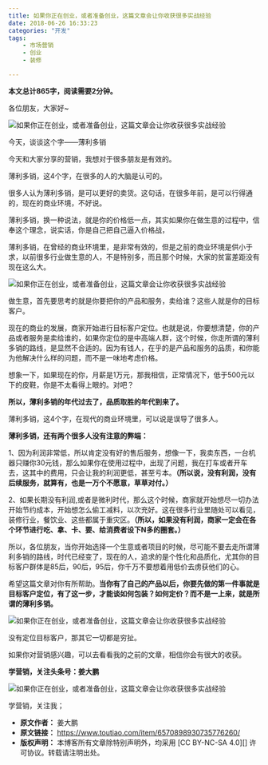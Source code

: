 ```yaml
---
title: 如果你正在创业，或者准备创业，这篇文章会让你收获很多实战经验
date: 2018-06-26 16:33:23
categories: "开发"
tags:
	- 市场营销
	- 创业
	- 装修

---
```


**本文总计865字，阅读需要2分钟。**

各位朋友，大家好~

![如果你正在创业，或者准备创业，这篇文章会让你收获很多实战经验][N6Z6-RAUY-BZEY.jpg]

今天，谈谈这个字——薄利多销

今天和大家分享的营销，我想对于很多朋友是有效的。

薄利多销，这4个字，在很多的人的大脑是认可的。

很多人认为薄利多销，是可以更好的卖货。这句话，在很多年前，是可以行得通的，现在的商业环境，不好说。

薄利多销，换一种说法，就是你的价格低一点，其实如果你在做生意的过程中，信奉这个理念，说实话，你是自己把自己逼入价格战，

薄利多销，在曾经的商业环境里，是非常有效的，但是之前的商业环境是供小于求，以前很多行业做生意的人，不是特别多，而且那个时候，大家的贫富差距没有现在这么大。

![如果你正在创业，或者准备创业，这篇文章会让你收获很多实战经验][RUJQ-7RN7-BINE.jpg]

做生意，首先要思考的就是你要把你的产品和服务，卖给谁？这些人就是你的目标客户。

现在的商业的发展，商家开始进行目标客户定位。也就是说，你要想清楚，你的产品或者服务是卖给谁的，如果你定位的是中高端人群，这个时候，你走所谓的薄利多销的路线，是显然不合适的。因为有钱人，在乎的是产品和服务的品质，和你能为他解决什么样的问题，而不是一味地考虑价格。

想象一下，如果现在的你，月薪是1万元，那我相信，正常情况下，低于500元以下的皮鞋，你是不太看得上眼的。对吧？

**所以，薄利多销的年代过去了，品质取胜的年代到来了。**

薄利多销，这4个字，在现代的商业环境里，可以说是误导了很多人。

**薄利多销，还有两个很多人没有注意的弊端：**

1、因为利润非常低，所以肯定没有好的售后服务，想像一下，我卖东西，一台机器只赚你30元钱，那么如果你在使用过程中，出现了问题，我在打车或者开车去，这其中的费用，只会让我的利润更低，甚至亏本。**（所以说，没有利润，没有后续服务，就算有，也是一万个不愿意，草草对付。）**

2、如果长期没有利润,或者是微利时代，那么这个时候，商家就开始想尽一切办法开始节约成本，开始想怎么偷工减料，以次充好。这在很多行业里随处可以看见，装修行业，餐饮业、这些都属于重灾区。**（所以，如果没有利润，商家一定会在各个环节进行吃、拿、卡、要、给消费者设下N多的圈套。）**

所以，各位朋友，当你开始选择一个生意或者项目的时候，尽可能不要去走所谓薄利多销的路线，时代已经变了，现在的人，追求的是个性化和品质化，尤其你的目标客户群体是85后，90后，95后，你千万不要想着用低价去虏获他们的心。

希望这篇文章对你有所帮助。**当你有了自己的产品以后，你要先做的第一件事就是目标客户定位，有了这一步，才能谈如何包装？如何定价？而不是一上来，就是所谓的薄利多销。**

![如果你正在创业，或者准备创业，这篇文章会让你收获很多实战经验][BMEE-YF2U-UZBV.jpg]

没有定位目标客户，那其它一切都是穷扯。

如果你对营销感兴趣，可以去看看我的之前的文章，相信你会有很大的收获。

**学营销，关注头条号：姜大鹏**

![如果你正在创业，或者准备创业，这篇文章会让你收获很多实战经验][ZEIR-AVQZ-IYYB.jpg]

学营销，关注我；


[N6Z6-RAUY-BZEY.jpg]: /pro/os/crawler/N6Z6-RAUY-BZEY.jpg
[RUJQ-7RN7-BINE.jpg]: /pro/os/crawler/RUJQ-7RN7-BINE.jpg
[BMEE-YF2U-UZBV.jpg]: /pro/os/crawler/BMEE-YF2U-UZBV.jpg
[ZEIR-AVQZ-IYYB.jpg]: /pro/os/crawler/ZEIR-AVQZ-IYYB.jpg
 *  **原文作者：** 姜大鹏
 *  **原文链接：** https://www.toutiao.com/item/6570898930735776260/
 *  **版权声明：** 本博客所有文章除特别声明外，均采用 [CC BY-NC-SA 4.0][] 许可协议。转载请注明出处。